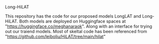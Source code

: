 Long-HiLAT

This repository has the code for our proposed models LongLAT and Long-HiLAT.
Both models are deployed on Huggingface spaces at "https://huggingface.co/meghanaraok". Along with an interface for trying out our traiend models.
Most of skeltal code has been referenced from "https://github.com/leiboliu/HiLAT/tree/main/hilat"


